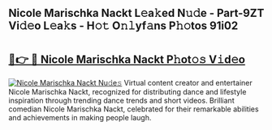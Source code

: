 ## Nicole Marischka Nackt L𝚎a𝚔ed N𝚞𝚍e - Part-9ZT Vi𝚍𝚎o L𝚎a𝚔s - H𝚘𝚝 O𝚗𝚕yf𝚊ns P𝚑𝚘tos 91i02

# <h2><a href="http://kf4rivd.oniu.top/?m=Nicole+Marischka+Nackt">🔗👉 🔴 Nicole Marischka Nackt P𝚑ot𝚘𝚜 V𝚒d𝚎o</a></h2>

[![Nicole Marischka Nackt Nu𝚍e𝚜](https://i.imgur.com/0qMVB7G.gif)](http://kf4rivd.oniu.top/?m=Nicole+Marischka+Nackt)
Virtual content creator and entertainer Nicole Marischka Nackt, recognized for distributing dance and lifestyle inspiration through trending dance trends and short videos. Brilliant comedian Nicole Marischka Nackt, celebrated for their remarkable abilities and achievements in making people laugh.  

